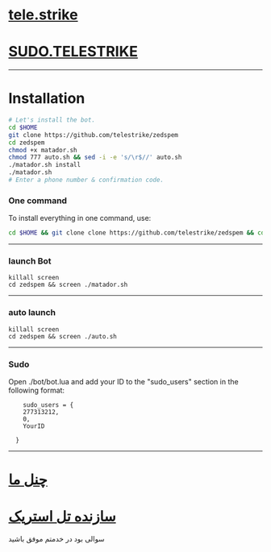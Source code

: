 # [tele.strike](https://telegram.me/TeleStRiKe)

# [SUDO.TELESTRIKE](https://telegram.me/SuDoTMstRiKe)


* * *


# Installation

```sh
# Let's install the bot.
cd $HOME
git clone https://github.com/telestrike/zedspem
cd zedspem
chmod +x matador.sh
chmod 777 auto.sh && sed -i -e 's/\r$//' auto.sh
./matador.sh install
./matador.sh 
# Enter a phone number & confirmation code.
```
### One command
To install everything in one command, use:
```sh
cd $HOME && git clone clone https://github.com/telestrike/zedspem && cd zedspem && chmod +x matador.sh && chmod 777 auto.sh && sed -i -e 's/\r$//' auto.sh && ./matador.sh install && ./matador.sh
```

* * *

### launch Bot

```
killall screen
cd zedspem && screen ./matador.sh
```

* * *


### auto launch 
```
killall screen
cd zedspem && screen ./auto.sh
```

***
### Sudo

Open ./bot/bot.lua and add your ID to the "sudo_users" section in the following format:
```
    sudo_users = {
    277313212,
    0,
    YourID

  }
```

***
# [چنل ما](https://telegram.me/TeleStRiKe)

# [سازنده تل استریک](https://telegram.me/SuDoTMstRiKe)
سوالی بود در خدمتم
موفق باشید

